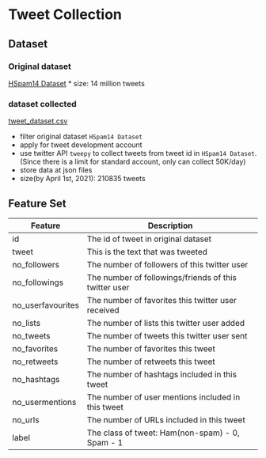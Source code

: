 # Tweet Collection

## Dataset
### Original dataset
[HSpam14 Dataset](https://www3.ntu.edu.sg/home/AXSun/datasets.html)
    * size: 14 million tweets

### dataset collected 
[tweet_dataset.csv](https://drive.google.com/drive/u/3/folders/1uSQ58FxUK02vkOo9KkIkW7Qz2WukuLec)
* filter original dataset `HSpam14 Dataset`
* apply for tweet development account
* use twitter API `tweepy` to collect tweets from tweet id in `HSpam14 Dataset`. (Since there is a limit for standard account, only can collect 50K/day)
* store data at json files
* size(by April 1st, 2021): 210835 tweets

## Feature Set
| Feature | Description |
| --- | --- |
| id | The id of tweet in original dataset |
| tweet | This is the text that was tweeted |
| no_followers | The number of followers of this twitter user |
| no_followings | The number of followings/friends of this twitter user |
| no_userfavourites | The number of favorites this twitter user received |
| no_lists | The number of lists this twitter user added |
| no_tweets | The number of tweets this twitter user sent |
| no_favorites | The number of favorites this tweet |
| no_retweets | The number of retweets this tweet |
| no_hashtags | The number of hashtags included in this tweet |
| no_usermentions | The number of user mentions included in this tweet |
| no_urls | The number of URLs included in this tweet |
| label | The class of tweet: Ham(non-spam) - 0, Spam - 1 |

